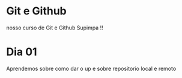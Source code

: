 # Git e Github

nosso curso de Git e Github Supimpa !!

# Dia 01

Aprendemos sobre como dar o up e sobre repositorio local e remoto
